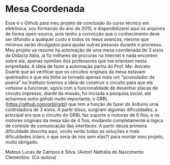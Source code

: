 # Mesa Coordenada

Esse é o Github para meu projeto de conclusão do curso técnico em eletrônica, sou formando do ano de 2015, e disponibilizarei aqui os arquivos de forma open-source, pois tenho a convicção que o conhecimento deve ser difundio a qualquer custo e todos os meus avanços, mesmo que mínimos serão divulgados para ajudar outras pessoas durante o processo.
Meu projeto se resume na automação de uma mesa coordenada de 3 eixos da Didacta Itália, já fiz milhares de procuras na internet e nada encontrei sobre ela, apenas opiniões dos professores que me orientam nesta empreitada. A ideia de fazer a automação partiu do Prof. Me. Aniceto Duarte que ao verificar que os circuitos originais da mesa estavam queimados e que ela tinha se tornado apenas mais um "acumulador de poeira" no Instituto tivemos a ideia de construir o circuito para que ela voltasse a funcionar, agora com a funcionalidade de desenhar placas de circuito impresso, diante da missão, foi iniciada a pesquisa inicial, até acharmos outro github muito importante, o GRBL (https://github.com/grbl/grbl) que tem a função de fazer do Arduino uma controladora de 3 eixos.
A partir disso, surgiram algumas dificuldades, a principal era que o circuito do GRBL faz suporte a motores de 6 fios, e os motores originais da mesa são de 4 fios, mudando completamente a lógica de controle de comunicação das interfaces.
A partir dessa primeira dificuldade descrita aqui, vocês verão todas as soluções e mais dificuldades (claro, o que seria de nós sem elas?) para montar meu projeto, muito obrigado.

Mateus Lucas de Campos e Silva. (Autor)
Nathália do Nascimento Clementino. (Co-autora)
